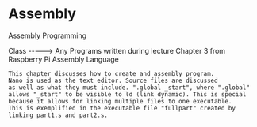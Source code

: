 # Assembly
Assembly Programming

Class -----> Any Programs written during lecture
	Chapter 3 from Raspberry Pi Assembly Language

	This chapter discusses how to create and assembly program.
	Nano is used as the text editor. Source files are discussed
	as well as what they must include. ".global _start", where ".global"
	allows "_start" to be visible to ld (link dynamic). This is special
	because it allows for linking multiple files to one executable. 
	This is exemplified in the executable file "fullpart" created by 
	linking part1.s and part2.s.
